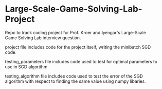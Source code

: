 # Large-Scale-Game-Solving-Lab-Project
Repo to track coding project for Prof. Kroer and Iyengar's Large-Scale Game Solving Lab interview question.

project file includes code for the project itself, writing the minibatch SGD code.

testing_parameters file includes code used to test for optimal parameters to use in SGD algortihm.

testing_algorithm file includes code used to test the error of the SGD algorithm with respect to finding the same value using numpy libaries.
